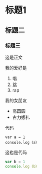 # 标题1

## 标题二

### 标题三

这是正文

我的爱好是

1. 唱
2. 跳
3. rap

我的女朋友

* 高圆圆
* 古力娜扎

代码

    var a = 1
    console.log（a）
    
这也是代码

```javascript
var b = 1
console.log（b）
```
    
